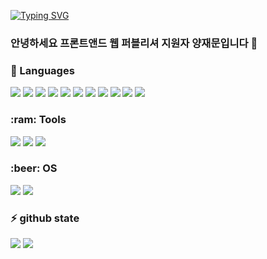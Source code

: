 <!--
**YJMOON94/YJMOON94** is a ✨ _special_ ✨ repository because its `README.md` (this file) appears on your GitHub profile.

Here are some ideas to get you started:

- 🔭 I’m currently working on ...
- 🌱 I’m currently learning ...
- 👯 I’m looking to collaborate on ...
- 🤔 I’m looking for help with ...
- 💬 Ask me about ...
- 📫 How to reach me: ...
- 😄 Pronouns: ...
- ⚡ Fun fact: ...
-->
[![Typing SVG](https://readme-typing-svg.demolab.com?font=Fira+Code&weight=700&pause=1000&color=000000&width=435&lines=%F0%9F%98%84Thanks+for+visiting+my+github)](https://git.io/typing-svg)

### 안녕하세요 프론트앤드 웹 퍼블리셔 지원자 양재문입니다 👋

<h3>🌱 Languages</h3>
<div>
<img src="https://img.shields.io/badge/javascript-yellow?style=flat&logo=javascript&logoColor=white"/>
<img src="https://img.shields.io/badge/HTML5-red?style=flat&logo=HTML5&logoColor=white"/>
<img src="https://img.shields.io/badge/CSS3-blue?style=flat&logo=CSS3&logoColor=white"/>
<img src="https://img.shields.io/badge/Sass-CC6699?style=flat&logo=Sass&logoColor=white"/>
<img src="https://img.shields.io/badge/jQuery-0769AD?style=flat&logo=jQuery&logoColor=white"/>
<img src="https://img.shields.io/badge/React-61DAFB?style=flat&logo=React&logoColor=white"/>
<img src="https://img.shields.io/badge/Vue.js-4FC08D?style=flat&logo=Vue.js&logoColor=white"/>
<img src="https://img.shields.io/badge/Bootstrap-7952B3?style=flat&logo=Bootstrap&logoColor=white"/>
<img src="https://img.shields.io/badge/Wordpress-787878?style=flat&logo=Wordpress&logoColor=white"/>
<img src="https://img.shields.io/badge/PHP-4169E1?style=flat&logo=PHP&logoColor=white"/>
<img src="https://img.shields.io/badge/mySQL-FF82FF?style=flat&logo=mySQL&logoColor=white"/>
</div>
<h3>:ram: Tools</h3>
<div>
<img src="https://img.shields.io/badge/Visual Studio Code-007ACC?style=flat&logo=Visual Studio Code&logoColor=white"/>
<img src="https://img.shields.io/badge/Git-F05032?style=flat&logo=Git&logoColor=white"/>
<img src="https://img.shields.io/badge/GitHub-181717?style=flat&logo=GitHub&logoColor=white"/>
</div>
<h3>:beer: OS</h3>
<div>
<img src="https://img.shields.io/badge/Windows-0078D6?style=flat&logo=Windows&logoColor=white"/>
<img src="https://img.shields.io/badge/Mac-000000?style=flat&logo=Apple&logoColor=white"/>
</div>
<h3>⚡ github state</h3>
<div>
<img src="https://github-readme-stats.vercel.app/api?username=YJMOON94&show_icons=true&theme=tokyonight">
<img src="https://github-readme-stats.vercel.app/api/top-langs/?username=YJMOON94&layout=compact&theme=tokyonight">
</div>

